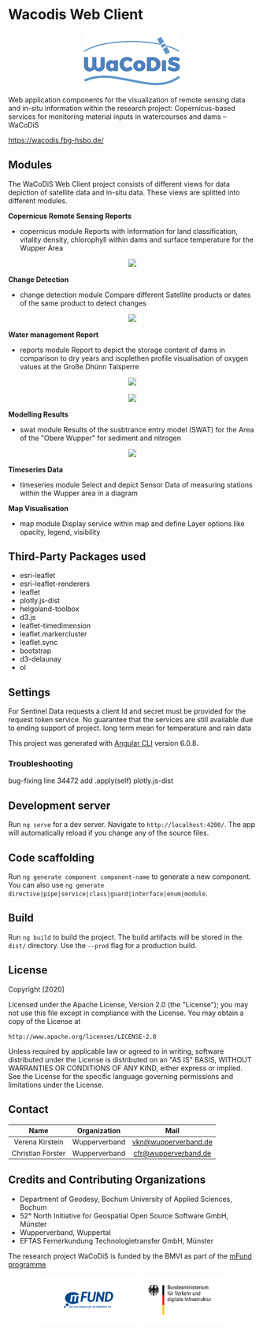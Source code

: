 # Wacodis Web Client
<p align="center">
  <img src="https://raw.githubusercontent.com/WaCoDiS/apis-and-workflows/master/misc/logos/wacodis.png" width="200">
</p>
Web application components for the visualization of remote sensing data and in-situ information within the research project: 
Copernicus-based services for monitoring material inputs in watercourses and dams – WaCoDiS

 https://wacodis.fbg-hsbo.de/

## Modules 
The WaCoDiS Web Client project consists of different views for data depiction of satellite data and in-situ data. These views are splitted into different modules.

**Copernicus Remote Sensing Reports** 
* copernicus module 
Reports with Information for land classification, vitality density, chlorophyll within dams and surface temperature for the Wupper Area
<p align="center">
  <img src="assets/images/Landbedeckung.png" height="100">
</p>

**Change Detection**  
* change detection module
Compare different Satellite products or dates of the same product to detect changes
<p align="center">
  <img src="assets/images/ChangeDetection.PNG" height="100">
</p>

**Water management Report**  
* reports module
Report to depict the storage content of dams in comparison to dry years and isoplethen profile visualisation of oxygen values at the Große Dhünn Talsperre
<p align="center">
  <img src="assets/images/WaWiBericht.PNG" height="100">
</p>
<p align="center">
  <img src="assets/images/Isoplethen.PNG" height="100">
</p>

**Modelling Results**  
* swat module
Results of the susbtrance entry model (SWAT) for the Area of the "Obere Wupper" for sediment and nitrogen
<p align="center">
  <img src="assets/images/modellierung_Bericht.PNG" height="100">
</p>

**Timeseries Data**  
* timeseries module
Select and depict Sensor Data of measuring stations within the Wupper area in a diagram

**Map Visualisation**
* map module
Display service within map and define Layer options like opacity, legend, visibility

## Third-Party Packages used
* esri-leaflet
* esri-leaflet-renderers
* leaflet
* plotly.js-dist 
* helgoland-toolbox
* d3.js
* leaflet-timedimension
* leaflet.markercluster
* leaflet.sync
* bootstrap
* d3-delaunay
* ol

## Settings
For Sentinel Data requests a client Id and secret must be provided for the request token service.
No guarantee that the services are still available due to ending support of project.
long term mean for temperature and rain data

This project was generated with [Angular CLI](https://github.com/angular/angular-cli) version 6.0.8.

### Troubleshooting
 bug-fixing line 34472 add .apply(self) plotly.js-dist

## Development server
Run `ng serve` for a dev server. Navigate to `http://localhost:4200/`. The app will automatically reload if you change any of the source files.
## Code scaffolding
Run `ng generate component component-name` to generate a new component. You can also use `ng generate directive|pipe|service|class|guard|interface|enum|module`.
## Build
Run `ng build` to build the project. The build artifacts will be stored in the `dist/` directory. Use the `--prod` flag for a production build.



## License 
Copyright [2020]

Licensed under the Apache License, Version 2.0 (the "License");
you may not use this file except in compliance with the License.
You may obtain a copy of the License at

    http://www.apache.org/licenses/LICENSE-2.0

Unless required by applicable law or agreed to in writing, software
distributed under the License is distributed on an "AS IS" BASIS,
WITHOUT WARRANTIES OR CONDITIONS OF ANY KIND, either express or implied.
See the License for the specific language governing permissions and
limitations under the License.

## Contact
|    Name   |   Organization    |    Mail    |
| :-------------: |:-------------:| :-----:|
| Verena Kirstein | Wupperverband | vkn@wupperverband.de |
| Christian Förster | Wupperverband | cfr@wupperverband.de |

## Credits and Contributing Organizations
- Department of Geodesy, Bochum University of Applied Sciences, Bochum
- 52° North Initiative for Geospatial Open Source Software GmbH, Münster
- Wupperverband, Wuppertal
- EFTAS Fernerkundung Technologietransfer GmbH, Münster

The research project WaCoDiS is funded by the BMVI as part of the [mFund programme](https://www.bmvi.de/DE/Themen/Digitales/mFund/Ueberblick/ueberblick.html)  
<p align="center">
  <img src="https://raw.githubusercontent.com/WaCoDiS/apis-and-workflows/master/misc/logos/mfund.jpg" height="100">
  <img src="https://raw.githubusercontent.com/WaCoDiS/apis-and-workflows/master/misc/logos/bmvi.jpg" height="100">
</p>